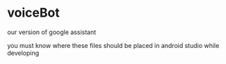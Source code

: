 # voiceBot
our version of google assistant


you must know where these files should be placed in android studio while developing
